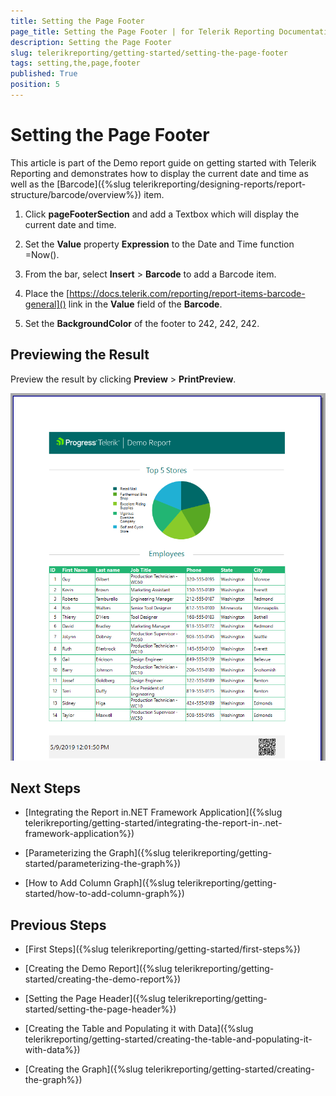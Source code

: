 ```yaml
---
title: Setting the Page Footer
page_title: Setting the Page Footer | for Telerik Reporting Documentation
description: Setting the Page Footer
slug: telerikreporting/getting-started/setting-the-page-footer
tags: setting,the,page,footer
published: True
position: 5
---
```


# Setting the Page Footer



This article is part of the Demo report guide on getting started with Telerik Reporting and demonstrates         how to display the current date and time as well as the [Barcode]({%slug telerikreporting/designing-reports/report-structure/barcode/overview%}) item.       

1. Click __pageFooterSection__  and add a Textbox which will display the current date and time.             

1. Set the __Value__  property __Expression__  to the Date and Time function               =Now().             

1. From the bar, select __Insert__  > __Barcode__  to add a Barcode item.             

1. Place the [https://docs.telerik.com/reporting/report-items-barcode-general]() link in the __Value__                field of the __Barcode__.             

1. Set the __BackgroundColor__  of the footer to 242, 242, 242.             

## Previewing the Result

Preview the result by clicking __Preview__  > __PrintPreview__.           

  ![Footer Added](images/FooterAdded.PNG)

## Next Steps

* [Integrating the Report in.NET Framework Application]({%slug telerikreporting/getting-started/integrating-the-report-in-.net-framework-application%})

* [Parameterizing the Graph]({%slug telerikreporting/getting-started/parameterizing-the-graph%})

* [How to Add Column Graph]({%slug telerikreporting/getting-started/how-to-add-column-graph%})

## Previous Steps

* [First Steps]({%slug telerikreporting/getting-started/first-steps%})

* [Creating the Demo Report]({%slug telerikreporting/getting-started/creating-the-demo-report%})

* [Setting the Page Header]({%slug telerikreporting/getting-started/setting-the-page-header%})

* [Creating the Table and Populating it with Data]({%slug telerikreporting/getting-started/creating-the-table-and-populating-it-with-data%})

* [Creating the Graph]({%slug telerikreporting/getting-started/creating-the-graph%})


